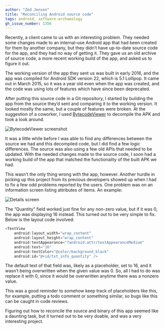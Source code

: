 ```yaml
---
author: "Zed Jensen"
title: "Reconciling Android source code"
tags: android, software-archaeology
gh_issue_number: 1356
---
```


Recently, a client came to us with an interesting problem. They needed some changes made to an internal-use Android app that had been created for them by another company, but they didn’t have up-to-date source code for the app, and they had no way of getting it. They gave us an old archive of source code, a more recent working build of the app, and asked us to figure it out.

The working version of the app they sent us was built in early 2016, and the app was compiled for Android SDK version 22, which is 5.1 Lollipop. It came out in March 2015, so it was a year old even when the app was created, and the code was using lots of features which have since been deprecated.

After putting this source code in a Git repository, I started by building the app from the source they’d sent and comparing it to the working version. It looked mostly the same, but a couple of features were broken. At the suggestion of a coworker, I used [BytecodeViewer](https://github.com/Konloch/bytecode-viewer/releases) to decompile the APK and took a look around.

![BytecodeViewer screenshot](/blog/2017/12/19/android-reconciling-source/bytecode-viewer.jpg)

It was a little while before I was able to find any differences between the source we had and this decompiled code, but I did find a few logic differences. The source was also using a few old APIs that needed to be updated. With the needed changes made to the source code, I soon had a working build of the app that matched the functionality of the built APK we had.

This wasn’t the only thing wrong with the app, however. Another hurdle in picking up this project from its previous developers showed up when I had to fix a few odd problems reported by the users. One problem was on an information screen listing attributes of items. An example:

![Details screen](/blog/2017/12/19/android-reconciling-source/details.jpg)

The “Quantity” field worked just fine for any non-zero value, but if it was 0, the app was displaying 16 instead. This turned out to be very simple to fix. Below is the layout code involved:

```java
<TextView
    android:layout_width="wrap_content"
    android:layout_height="wrap_content"
    android:textAppearance="?android:attr/textAppearanceMedium"
    android:text="16"
    android:textColor="@color/background_black"
    android:id="@+id/txt_info_quantity" />
```

The default text of that field was, likely as a placeholder, set to 16, and it wasn’t being overwritten when the given value was 0. So, all I had to do was replace it with 0, since it would be overwritten anytime there was a nonzero value.

This was a good reminder to somehow keep track of placeholders like this, for example, putting a todo comment or something similar, so bugs like this can be caught in code reviews.

Figuring out how to reconcile the source and binary of this app seemed like a daunting task, but it turned out to be very doable, and was a very interesting project.
